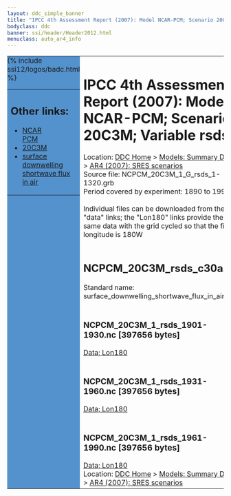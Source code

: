 ```yaml
---
layout: ddc_simple_banner
title: "IPCC 4th Assessment Report (2007): Model NCAR-PCM; Scenario 20C3M; Variable rsds"
bodyclass: ddc
banner: ssi/header/Header2012.html
menuclass: auto_ar4_info
---
```



<table width="100%" border="0" cellspacing="0" cellpadding="0" style="border-collapse: collapse;">
<tr style="margin:0;padding:0;border:0;">
<td style="margin:0;padding:0;border:0;height:1pt;width:150pt;background:#5492CD;" valign="top" >

<div id="lh-col2" class="auto_ar4_info">
<table class="menumain" bgcolor="#5492CD" cellspacing="0" width="100%" border="0">
<tr><td>
<h2> Other links:</h2>
<ul>
<li><a href="/auto/ar4/model-NCAR-PCM.html">NCAR<br/>PCM</a></li>
<li><a href="/auto/ar4/scenario-20C3M.html">20C3M</a></li>
<li><a href="/auto/ar4/var-surface_downwelling_shortwave_flux_in_air.html">surface downwelling<br/> shortwave flux in air</a></li>
</ul>
</td></tr>
{% include ssi12/logos/badc.html %}
</table>
</div>
</td>
<td><h1>IPCC 4th Assessment Report (2007): Model NCAR-PCM; Scenario 20C3M; Variable rsds</h1>

<!-- Breadcrumb1 -->
<div id="breadcrumb1" align="left">
Location: <a href="/index.html">DDC Home</a> > <a href="/sim/gcm_clim/">Models: Summary Data</a>
> <a href="/sim/gcm_clim/SRES_AR4/index.html">AR4 (2007): SRES scenarios</a>
</div>
<!-- End of Breadcrumb1 -->Source file: NCPCM_20C3M_1_G_rsds_1-1320.grb
<br/>
Period covered by experiment: 1890 to 1999<br/>
<br/>Individual files can be downloaded from the "data" links; the "Lon180" links provide the same data
         with the grid cycled so that the first longitude is 180W<br/>
<br/><h2>NCPCM_20C3M_rsds_c30a.tar</h2>
Standard name: surface_downwelling_shortwave_flux_in_air<br>
<br/><h3>NCPCM_20C3M_1_rsds_1901-1930.nc [397656 bytes]</h3>
<a href="/cgi-bin/downl/ar4_nc/rsds/NCPCM_20C3M_1_rsds_1901-1930.nc">Data; </a><a href="/cgi-bin/downl/ar4_nc/rsds/NCPCM_20C3M_1_rsds_1901-1930.cyto180.nc"> Lon180</a><br/>
<br/><h3>NCPCM_20C3M_1_rsds_1931-1960.nc [397656 bytes]</h3>
<a href="/cgi-bin/downl/ar4_nc/rsds/NCPCM_20C3M_1_rsds_1931-1960.nc">Data; </a><a href="/cgi-bin/downl/ar4_nc/rsds/NCPCM_20C3M_1_rsds_1931-1960.cyto180.nc"> Lon180</a><br/>
<br/><h3>NCPCM_20C3M_1_rsds_1961-1990.nc [397656 bytes]</h3>
<a href="/cgi-bin/downl/ar4_nc/rsds/NCPCM_20C3M_1_rsds_1961-1990.nc">Data; </a><a href="/cgi-bin/downl/ar4_nc/rsds/NCPCM_20C3M_1_rsds_1961-1990.cyto180.nc"> Lon180</a><br/>
<!-- Breadcrumb2 -->
<div id="breadcrumb2" align="left">
Location: <a href="/index.html">DDC Home</a> > <a href="/sim/gcm_clim/">Models: Summary Data</a>
> <a href="/sim/gcm_clim/SRES_AR4/index.html">AR4 (2007): SRES scenarios</a>
</div>
<!-- End of Breadcrumb2 --></td></tr></table>
